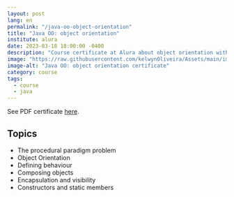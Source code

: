 ```yaml
---
layout: post
lang: en
permalink: "/java-oo-object-orientation"
title: "Java OO: object orientation"
institute: alura
date: 2023-03-18 18:00:00 -0400
description: "Course certificate at Alura about object orientation with Java."
image: "https://raw.githubusercontent.com/kelwynOliveira/Assets/main/img/certificates/intensive-courses/alura/courses/java-oo-object-orientation/front-en.jpg"
image-alt: "Java OO: object orientation certificate"
category: course
tags:
  - course
  - java
---
```


See PDF certificate <a href="https://docs.google.com/viewer?url=https://raw.githubusercontent.com/kelwynOliveira/Assets/main/PDF/certificates/intensive-courses/{{page.institute}}{{page.permalink}}.pdf" target="_blank">here</a>.

## Topics

- The procedural paradigm problem
- Object Orientation
- Defining behaviour
- Composing objects
- Encapsulation and visibility
- Constructors and static members
